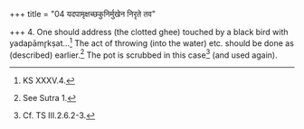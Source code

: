+++
title = "04 यदपामृक्षच्छकुनिर्मुखेन निरृते तव"

+++
4. One should address (the clotted ghee) touched by a black bird with yadapāmr̥kṣat...[^1] The act of throwing (into the water) etc. should be done as (described) earlier.[^2] The pot is scrubbed in this case[^3] (and used again).  


[^1]: KS XXXV.4.  

[^2]: See Sutra 1.  

[^3]: Cf. TS III.2.6.2-3.  
